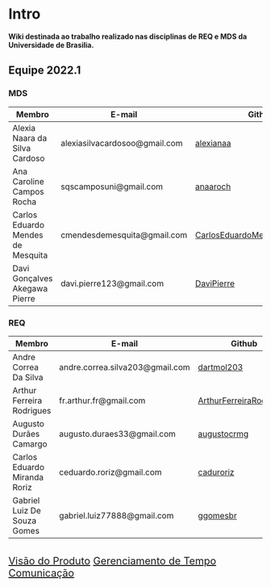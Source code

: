 <h1>Intro</h1>

**Wiki destinada ao trabalho realizado nas disciplinas de REQ e MDS da Universidade de Brasilia.**

## Equipe 2022.1

### MDS
<table class="table">
  <thead>
    <tr>
      <th scope="col">Membro</th>
      <th scope="col">E-mail</th>
      <th scope="col">Github</th>
      <th scope="col">Pepel</th>
      <th scope="col">Matrícula</th>
    </tr>
  </thead>
  <tbody>
    <tr>
      <td>Alexia Naara da Silva Cardoso</td>
      <td>alexiasilvacardosoo@gmail.com</td>
      <td><a href="https://github.com/alexianaa"> alexianaa</a></td>
      <td>MDS</td>
      <td>20/2045007</td>
    </tr>
    <tr>
      <td>Ana Caroline Campos Rocha</td>
      <td>sqscamposuni@gmail.com</td>
      <td><a href="https://github.com/anaaroch"> anaaroch</a></td>
      <td>MDS</td>
      <td>19/0083930</td>
    </tr>
    <tr>
      <td>Carlos Eduardo Mendes de Mesquita</td>
      <td>cmendesdemesquita@gmail.com</td>
      <td><a href="https://github.com/CarlosEduardoMendesdeMesquita"> CarlosEduardoMendesdeMesquita</a></td>
      <td>MDS</td>
      <td>19/0085584</td>
    </tr>
    <tr>
      <td>Davi Gonçalves Akegawa Pierre</td>
      <td>davi.pierre123@gmail.com</td>
      <td><a href="https://github.com/DaviPierre"> DaviPierre</a></td>
      <td>MDS</td>
      <td>19/0105071</td>
    </tr>
  </tbody>
</table>

### REQ
<table class="table">
  <thead>
    <tr>
      <th scope="col">Membro</th>
      <th scope="col">E-mail</th>
      <th scope="col">Github</th>
      <th scope="col">Pepel</th>
      <th scope="col">Matrícula</th>
    </tr>
  </thead>
  <tbody>
    <tr>
      <td>Andre Correa Da Silva</td>
      <td>andre.correa.silva203@gmail.com</td>
      <td><a href="https://github.com/dartmol203"> dartmol203</a></td>
      <td>REQ</td>
      <td>20/0014447</td>
    </tr>
    <tr>
      <td>Arthur Ferreira Rodrigues</td>
      <td>fr.arthur.fr@gmail.com</td>
      <td><a href="https://github.com/ArthurFerreiraRodrigues"> ArthurFerreiraRodrigues</a></td>
      <td>REQ</td>
      <td>20/0056981</td>
    </tr>
    <tr>
      <td>Augusto Durães Camargo</td>
      <td>augusto.duraes33@gmail.com</td>
      <td><a href="https://github.com/augustocrmg"> augustocrmg</a></td>
      <td>REQ</td>
      <td>19/0084731</td>
    </tr>
    <tr>
      <td>Carlos Eduardo Miranda Roriz</td>
      <td>ceduardo.roriz@gmail.com</td>
      <td><a href="https://github.com/caduroriz"> caduroriz</a></td>
      <td>REQ</td>
      <td>19/0011424</td>
    </tr>
    <tr>
      <td>Gabriel Luiz De Souza Gomes</td>
      <td>gabriel.luiz77888@gmail.com</td>
      <td><a href="https://github.com/ggomesbr"> ggomesbr</a></td>
      <td>REQ</td>
      <td>19/0013354</td>
    </tr>
  </tbody>
</table>

<br>

<section id="home" class="promo section offset-header">
    <div class="container text-center" >
        <div class="btns" style = "font-size: 20px; justify-content: space-between;">
            <a class="btn btn-cta-primary" href="doc_visao">Visão do Produto</a>
            <a class="btn btn-cta-primary" href="./planejamento/tempo.md">Gerenciamento de Tempo</a>
            <a class="btn btn-cta-primary" href="./planejamento/comunicacao.md">Comunicação</a>
        </div>
    </div>
</section>